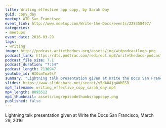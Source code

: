 ```yaml
---
title: Writing effective app copy, by Sarah Day
guid: copy_day
meetup: WTD San Francisco
event_link: http://www.meetup.com/Write-the-Docs/events/228358497/
categories:
- meetups
event_date: 2016-03-29
tags:
- writing
image: http://podcast.writethedocs.org/assets/img/wtdpodcastlogo.png
podcast_link: https://dts.podtrac.com/redirect.mp3/writethedocs-podcast.s3-us-west-2.amazonaws.com/writing-effective-app-copy-sarah-day.mp3
podcast_file_size: 7.1
podcast_duration: "7:54"
podcast_length: 7130947
youtube_id: HIOcmTnx9sY
summary: "Lightning talk presentation given at Write the Docs San Francisco, March 29, 2016."
slides: https://www.slideshare.net/secret/y5dA0Ajq4WMESR
mp4_filename: writing_effective_copy_sarah_day.mp4
mp4_length: 8095512
mp4_thumbnail: assets/img/episodethumbs/appcopy.png
published: false
---
```


Lightning talk presentation given at Write the Docs San Francisco, March 29, 2016
